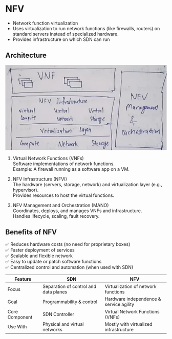 # NFV

- Network function virtualization  
- Uses virtualization to run network functions (like firewalls, routers) on standard servers instead of specialized hardware.
- Provides infrastructure on which SDN can run

## Architecture 
![alt text](image-9.png)

1. Virtual Network Functions (VNFs)  
Software implementations of network functions.  
Example: A firewall running as a software app on a VM.

1. NFV Infrastructure (NFVI)   
The hardware (servers, storage, network) and virtualization layer (e.g., hypervisor).  
Provides resources to host the virtual functions.


1. NFV Management and Orchestration (MANO)  
Coordinates, deploys, and manages VNFs and infrastructure.  
Handles lifecycle, scaling, fault recovery.

## Benefits of NFV
✅ Reduces hardware costs (no need for proprietary boxes)  
✅ Faster deployment of services  
✅ Scalable and flexible network  
✅ Easy to update or patch software functions  
✅ Centralized control and automation (when used with SDN)


| Feature        | SDN                                   | NFV                                     |
| -------------- | ------------------------------------- | --------------------------------------- |
| Focus          | Separation of control and data planes | Virtualization of network functions     |
| Goal           | Programmability & control             | Hardware independence & service agility |
| Core Component | SDN Controller                        | Virtual Network Functions (VNFs)        |
| Use With       | Physical and virtual networks         | Mostly with virtualized infrastructure  |
